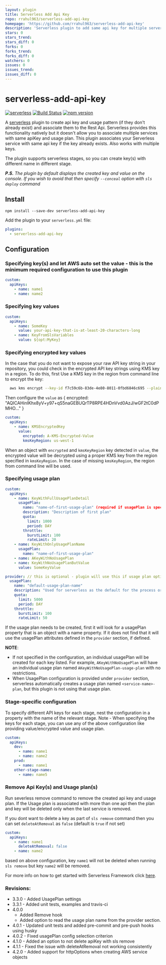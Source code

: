 ```yaml
---
layout: plugin
title: Serverless Add Api Key
repo: rrahul963/serverless-add-api-key
homepage: 'https://github.com/rrahul963/serverless-add-api-key'
description: 'Serverless plugin to add same api key for multiple serverless services i.e. to re-use apikey across multiple api gateway apis.'
stars: 0
stars_trend: 
stars_diff: 0
forks: 0
forks_trend: 
forks_diff: 0
watchers: 0
issues: 0
issues_trend: 
issues_diff: 0
---
```



# serverless-add-api-key

[![serverless](http://public.serverless.com/badges/v3.svg)](http://www.serverless.com) [![Build Status](https://travis-ci.org/rrahul963/serverless-add-api-key.svg?branch=master)](https://travis-ci.org/rrahul963/serverless-add-api-key.svg?branch=master) [![npm version](https://badge.fury.io/js/serverless-add-api-key.svg)](https://badge.fury.io/js/serverless-add-api-key)

A [serverless](http://www.serverless.com) plugin to create api key and usage pattern (if they don't already exist) and associate them to the Rest Api.
Serverless provides this functionality natively but it doesn't allow you to associate multiple services with same apiKey and usage plan.
This plugin associates your Serverless service with same api key if the key already exists. Also works with multiple keys.

The plugin supports serverless stages, so you can create key(s) with different name in different stage.

_**P.S.** The plugin by default displays the created key and value on the console. If you wish to avoid that then specify `--conceal` option with `sls deploy` command_

## Install

`npm install --save-dev serverless-add-api-key`

Add the plugin to your `serverless.yml` file:

```yaml
plugins:
  - serverless-add-api-key
```

## Configuration

### Specifying key(s) and let AWS auto set the value - this is the minimum required configuration to use this plugin

```yaml
custom:
  apiKeys:
    - name: name1
    - name: name2
```

### Specifying key values

```yaml
custom:
  apiKeys:
    - name: SomeKey
      value: your-api-key-that-is-at-least-20-characters-long
    - name: KeyFromSlsVariables
      value: ${opt:MyKey}
```

### Specifying encrypted key values

In the case that you do not want to expose your raw API key string in your repository, you could check in the encrypted API key strings using KMS key in a region. To do this, first Use a KMS key in the region from command line to encrypt the key:

```sh
  aws kms encrypt --key-id f7c59c6b-83de-4e80-8011-0fbd6846c695 --plaintext BzQ86PiX9t9UaAQsNWuFHN9oOkiyOwd9yXBu8RF1 | base64 --decode
```

Then configure the `value` as { encrypted: "AQICAHinIKhx8yV+y97+qS5naGEBUQrTP8RPE4HDnVvd0AzJ/wGF2tC0dPMHO..." }

```yaml
custom:
  apiKeys:
    - name: KMSEncryptedKey
      value:
        encrypted: A-KMS-Encrypted-Value
        kmsKeyRegion: us-west-1
```

When an object with `encrypted` and `kmsKeyRegion` key detected in `value`, the encrypted value will be decrypted using a proper KMS key from the region specified in `kmsKeyRegion`. In the case of missing `kmsKeyRegion`, the region from command line will be used.

### Specifying usage plan

```yaml
custom:
  apiKeys:
    - name: KeyWithFullUsagePlanDetail
      usagePlan:
        name: "name-of-first-usage-plan" (required if usagePlan is specified. rest of the fields are optional)
        description: "Description of first plan"
        quota:
          limit: 1000
          period: DAY
        throttle:
          burstLimit: 100
          rateLimit: 20
    - name: KeyWithOnlyUsagePlanName
      usagePlan:
        name: "name-of-first-usage-plan"
    - name: AKeyWithNoUsagePlan
    - name: KeyWithNoUsagePlanButValue
      value: SomeKeyValue

provider: // this is optional - plugin will use this if usage plan options are not provided in custom section as above
  usagePlan:
    name: "default-usage-plan-name"
    description: "Used for serverless as the default for the process or for custom apiKeys above if no usagePlan is provided"
    quota:
      limit: 5000
      period: DAY
    throttle:
      burstLimit: 100
      rateLimit: 50
```

If the usage plan needs to be created, first it will look for a usagePlan property that is an object with a name property. If it does not find that it will use the usagePlan attributes defined in the `provider` section, if defined.

**NOTE**:
- If not specified in the configuration, an individual usagePlan will be created for each key listed.
For example, `AKeyWithNoUsagePlan` will have an individual usage plan named `AKeyWithNoUsagePlan-usage-plan` with no restrictions.
- When UsagePlan configuration is provided under `provider` section, serverless automatically creates a usage plan named `<service-name>-plan`, but this plugin is not using that usage plan.

### Stage-specific configuration

To specify different API keys for each stage, nest the configuration in a property with the name of the relevant stage.
Note - When specifying the keys for each stage, you can use any of the above configuration like providing value/encrypted value and usage plan.

```yaml
custom:
  apiKeys:
    dev:
      - name: name1
      - name: name2
    prod:
      - name: name1
    other-stage-name:
      - name: name5
```

### Remove Api Key(s) and Usage plan(s)
Run severless remove command to remove the created api key and usage plan.
If the Usage plan is associated with more than one api then the plan and key will be deleted only when the last service is removed.

If you dont want to delete a key as part of `sls remove` command then you can set `deleteAtRemoval` as `false` (default is `true` if not set)

```yaml
custom:
  apiKeys:
    - name: name1
      deleteAtRemoval: false
    - name: name2
```

based on above configuration, key `name1` will not be deleted when running `sls remove` but key `name2` will be removed.


For more info on how to get started with Serverless Framework click [here](https://serverless.com/framework/docs/getting-started/).


### Revisions:

* 3.3.0 - Added UsagePlan settings
* 3.3.1 - Added unit tests, examples and travis-ci
* 4.0.0
  - Added Remove hook
  - Added option to read the usage plan name from the provider section.
* 4.0.1 - Updated unit tests and added pre-commit and pre-push hooks using husky
* 4.0.2 - Fixed usagePlan config selection criterion 
* 4.1.0 - Added an option to not delete apiKey with sls remove
* 4.1.1 - Fixed the issue with deleteAtRemoval not working consistently
* 4.2.0 - Added support for httpOptions when creating AWS service objects
